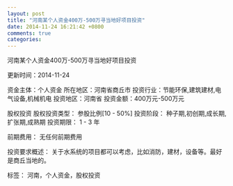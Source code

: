 ```yaml
---
layout: post
title: "河南某个人资金400万-500万寻当地好项目投资"
date: 2014-11-24 16:21:42 +0800
comments: true
categories: 
---
```

河南某个人资金400万-500万寻当地好项目投资



更新时间：2014-11-24

资金主体：个人资金
所在地区：河南省商丘市
投资行业：节能环保,建筑建材,电气设备,机械机电
投资地区：河南省
投资金额：400万元-500万元

股权投资
股权投资类型：
                            参股比例[10 - 50%] 
                                                                                投资阶段：
                            种子期,初创期,成长期,扩张期,成熟期 
                                                                                                                                        投资期限：
                            1 - 3 年

前期费用：
无任何前期费用

投资要求概述：
关于水系统的项目都可以考虑，比如消防，建材，设备等。最好是商丘当地的。

标签：
河南，个人资金，股权投资

